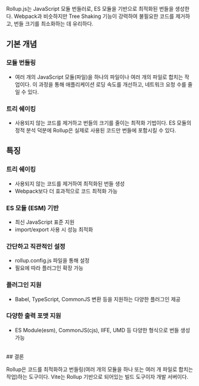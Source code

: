 Rollup.js는 JavaScript 모듈 번들러로, ES 모듈을 기반으로 최적화된 번들을 생성한다.
Webpack과 비슷하지만 Tree Shaking 기능이 강력하여 불필요한 코드를 제거하고, 번들 크기를 최소화하는 데 유리하다.

## 기본 개념

### 모듈 번들링

- 여러 개의 JavaScript 모듈(파일)을 하나의 파일이나 여러 개의 파일로 합치는 작업이다. 이 과정을 통해 애플리케이션 로딩 속도를 개선하고, 네트워크 요청 수를 줄일 수 있다.

### 트리 쉐이킹

- 사용되지 않는 코드를 제거하고 번들의 크기를 줄이는 최적화 기법이다. ES 모듈의 정적 분석 덕분에 Rollup은 실제로 사용된 코드만 번들에 포함시킬 수 있다.

## 특징

### 트리 쉐이킹

- 사용되지 않는 코드를 제거하여 최적화된 번들 생성
- Webpack보다 더 효과적으로 코드 최적화 가능

### ES 모듈 (ESM) 기반

- 최신 JavaScript 표준 지원
- import/export 사용 시 성능 최적화

### 간단하고 직관적인 설정

- rollup.config.js 파일을 통해 설정
- 필요에 따라 플러그인 확장 가능

### 플러그인 지원

- Babel, TypeScript, CommonJS 변환 등을 지원하는 다양한 플러그인 제공

### 다양한 출력 포맷 지원

- ES Module(esm), CommonJS(cjs), IIFE, UMD 등 다양한 형식으로 번들 생성 가능

<br>
## 결론

Rollup은 코드를 최적화하고 번들링(여러 개의 모듈을 하나 또는 여러 개 파일로 합치는 작업)하는 도구이다.
Vite는 Rollup 기반으로 되어있는 빌드 도구이자 개발 서버이다.

